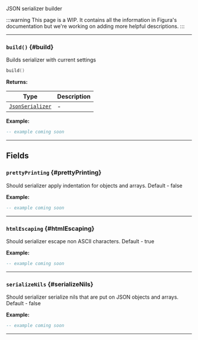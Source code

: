 JSON serializer builder

:::warning
This page is a WIP. It contains all the information in Figura's documentation but we're working on adding more helpful descriptions.
:::

---

### <code>build()</code> \{#build}

Builds serializer with current settings

```lua
build()
```

**Returns:**

| Type                                                        | Description |
| ----------------------------------------------------------- | ----------- |
| <code>[JsonSerializer](/globals/Json/JsonSerializer)</code> | -           |

**Example:**

```lua
-- example coming soon
```

---

## Fields

### <code>prettyPrinting</code> \{#prettyPrinting}

Should serializer apply indentation for objects and arrays. Default - false

**Example:**

```lua
-- example coming soon
```

---

### <code>htmlEscaping</code> \{#htmlEscaping}

Should serializer escape non ASCII characters. Default - true

**Example:**

```lua
-- example coming soon
```

---

### <code>serializeNils</code> \{#serializeNils}

Should serializer serialize nils that are put on JSON objects and arrays. Default - false

**Example:**

```lua
-- example coming soon
```

---
